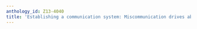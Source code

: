 ```yaml
---
anthology_id: Z13-4040
title: 'Establishing a communication system: Miscommunication drives abstraction'
---
```

